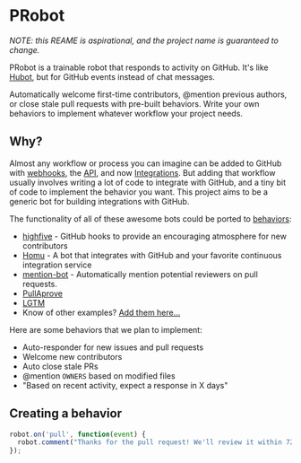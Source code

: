 # PRobot

_NOTE: this REAME is aspirational, and the project name is guaranteed to change._

PRobot is a trainable robot that responds to activity on GitHub. It's like [Hubot](https://hubot.github.com/), but for GitHub events instead of chat messages.

Automatically welcome first-time contributors, @mention previous authors, or close stale pull requests with pre-built behaviors. Write your own behaviors to implement whatever workflow your project needs.

## Why?

Almost any workflow or process you can imagine can be added to GitHub with [webhooks](https://developer.github.com/webhooks/), the [API](https://developer.github.com/v3/), and now [Integrations](https://developer.github.com/early-access/integrations/). But adding that workflow usually involves writing a lot of code to integrate with GitHub, and a tiny bit of code to implement the behavior you want. This project aims to be a generic bot for building integrations with GitHub.

The functionality of all of these awesome bots could be ported to [behaviors](#creating-a-behavior):

- [highfive](https://github.com/servo/highfive) - GitHub hooks to provide an encouraging atmosphere for new contributors
- [Homu](https://github.com/barosl/homu) - A bot that integrates with GitHub and your favorite continuous integration service
- [mention-bot](https://github.com/facebook/mention-bot) - Automatically mention potential reviewers on pull requests.
- [PullAprove](http://pullapprove.com/)
- [LGTM](https://lgtm.co)
- Know of other examples? [Add them here…](../../edit/master/README.md)

Here are some behaviors that we plan to implement:

- Auto-responder for new issues and pull requests
- Welcome new contributors
- Auto close stale PRs
- @mention `OWNERS` based on modified files
- "Based on recent activity, expect a response in X days"

## Creating a behavior

```javascript
robot.on('pull', function(event) {
  robot.comment("Thanks for the pull request! We'll review it within 72 hours!");
});
```
